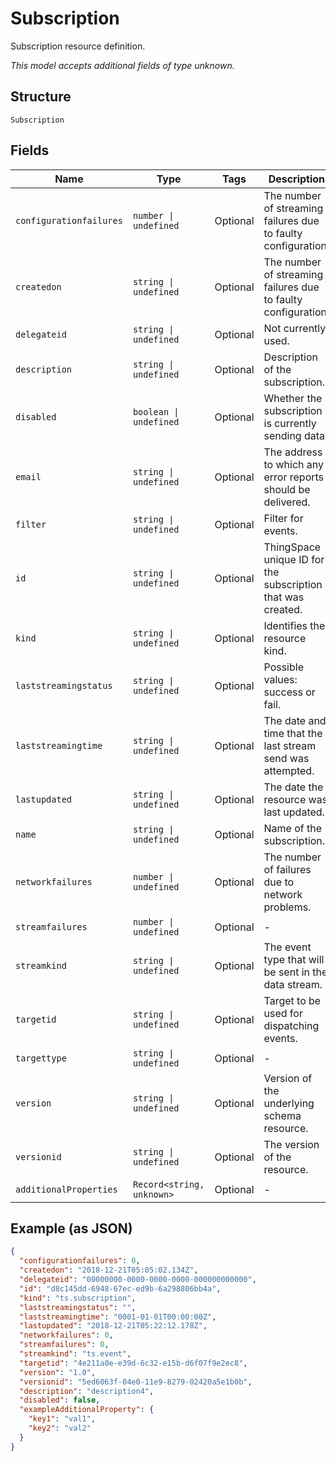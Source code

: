 
# Subscription

Subscription resource definition.

*This model accepts additional fields of type unknown.*

## Structure

`Subscription`

## Fields

| Name | Type | Tags | Description |
|  --- | --- | --- | --- |
| `configurationfailures` | `number \| undefined` | Optional | The number of streaming failures due to faulty configuration. |
| `createdon` | `string \| undefined` | Optional | The number of streaming failures due to faulty configuration. |
| `delegateid` | `string \| undefined` | Optional | Not currently used. |
| `description` | `string \| undefined` | Optional | Description of the subscription. |
| `disabled` | `boolean \| undefined` | Optional | Whether the subscription is currently sending data. |
| `email` | `string \| undefined` | Optional | The address to which any error reports should be delivered. |
| `filter` | `string \| undefined` | Optional | Filter for events. |
| `id` | `string \| undefined` | Optional | ThingSpace unique ID for the subscription that was created. |
| `kind` | `string \| undefined` | Optional | Identifies the resource kind. |
| `laststreamingstatus` | `string \| undefined` | Optional | Possible values: success or fail. |
| `laststreamingtime` | `string \| undefined` | Optional | The date and time that the last stream send was attempted. |
| `lastupdated` | `string \| undefined` | Optional | The date the resource was last updated. |
| `name` | `string \| undefined` | Optional | Name of the subscription. |
| `networkfailures` | `number \| undefined` | Optional | The number of failures due to network problems. |
| `streamfailures` | `number \| undefined` | Optional | - |
| `streamkind` | `string \| undefined` | Optional | The event type that will be sent in the data stream. |
| `targetid` | `string \| undefined` | Optional | Target to be used for dispatching events. |
| `targettype` | `string \| undefined` | Optional | - |
| `version` | `string \| undefined` | Optional | Version of the underlying schema resource. |
| `versionid` | `string \| undefined` | Optional | The version of the resource. |
| `additionalProperties` | `Record<string, unknown>` | Optional | - |

## Example (as JSON)

```json
{
  "configurationfailures": 0,
  "createdon": "2018-12-21T05:05:02.134Z",
  "delegateid": "00000000-0000-0000-0000-000000000000",
  "id": "d8c145dd-6948-67ec-ed9b-6a298806bb4a",
  "kind": "ts.subscription",
  "laststreamingstatus": "",
  "laststreamingtime": "0001-01-01T00:00:00Z",
  "lastupdated": "2018-12-21T05:22:12.178Z",
  "networkfailures": 0,
  "streamfailures": 0,
  "streamkind": "ts.event",
  "targetid": "4e211a0e-e39d-6c32-e15b-d6f07f9e2ec8",
  "version": "1.0",
  "versionid": "5ed6063f-04e0-11e9-8279-02420a5e1b0b",
  "description": "description4",
  "disabled": false,
  "exampleAdditionalProperty": {
    "key1": "val1",
    "key2": "val2"
  }
}
```

